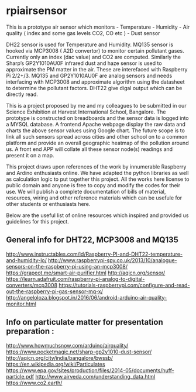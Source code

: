 # rpiairsensor

This is a prototype air sensor which monitors 
         - Temperature
         - Humidity
         - Air quality ( index and some gas levels CO2, CO etc )
         - Dust sensor 
        
        
DH22 sensor is used for Temperature and Humidity. MQ135 sensor is hooked via MCP3008 ( A2D convertor) to monitor certain pollutant gases. Currently only an index (dac value) and CO2 are computed. Similarly the  Sharp’s GP2Y1010AU0F infrared dust and haze sensor is used to approximate the PM matter in the air. These are interefaced with Raspberry Pi 2/2+/3. MQ135 and GP2Y1010AU0F are analog sensors and needs interfacing with MCP3008 and approximate algorithm using the datasheet to determine the pollutant factors. DHT22 give digal output which can be directly read.

This is a project proposed by me and my colleagues to be submitted in our Science Exhibition at Harvest International School, Bangalore. The prototype is constructed on breadboards and the sensor data is logged into a MYSQL database. A frontend Apache webpage display the raw data and charts the above sensor values using Google chart.
The future scope is to link all such sensors spread across cities and other school on to a common platform and provide an overall geographic heatmap of the pollution around us. A front end APP will collate all these sensor node(s) readings and present it on a map.

This project draws upon references of the  work by innumerable Raspberry and Ardino enthusiasts online. We have adapted the python libraries as well as calculation logic to put together this project. All the works here license to public domain and anyone is free to copy and modify the codes for their use. We will publish a complete documentation of bills of material, resources, wiring and other reference materials which can be usefule for other students or enthusiasts here.

Below are the useful list of online resources which inspired and provided us guidelines for this project.

General info for DHT22, MCP3008 and MQ135
----------------------------------------------------------------------------------
http://www.instructables.com/id/Raspberry-PI-and-DHT22-temperature-and-humidity-lo/
http://www.raspberrypi-spy.co.uk/2013/10/analogue-sensors-on-the-raspberry-pi-using-an-mcp3008/
https://grapeot.me/smart-air-purifier.html
http://aqicn.org/sensor/
https://learn.adafruit.com/raspberry-pi-analog-to-digital-converters/mcp3008
https://tutorials-raspberrypi.com/configure-and-read-out-the-raspberry-pi-gas-sensor-mq-x/
http://angeloloza.blogspot.in/2016/06/android-arduino-air-quality-monitor.html

Info on particulate matter for presentation preparation :
---------------------------------------------------------------------------------
http://www.howmuchsnow.com/arduino/airquality/
https://www.pocketmagic.net/sharp-gp2y1010-dust-sensor/
http://aqicn.org/city/india/bangalore/bwssb/
https://en.wikipedia.org/wiki/Particulates
https://www.epa.gov/sites/production/files/2014-05/documents/huff-particle.pdf
http://www.airveda.com/understanding_data.html
https://www.co2.earth/


      
